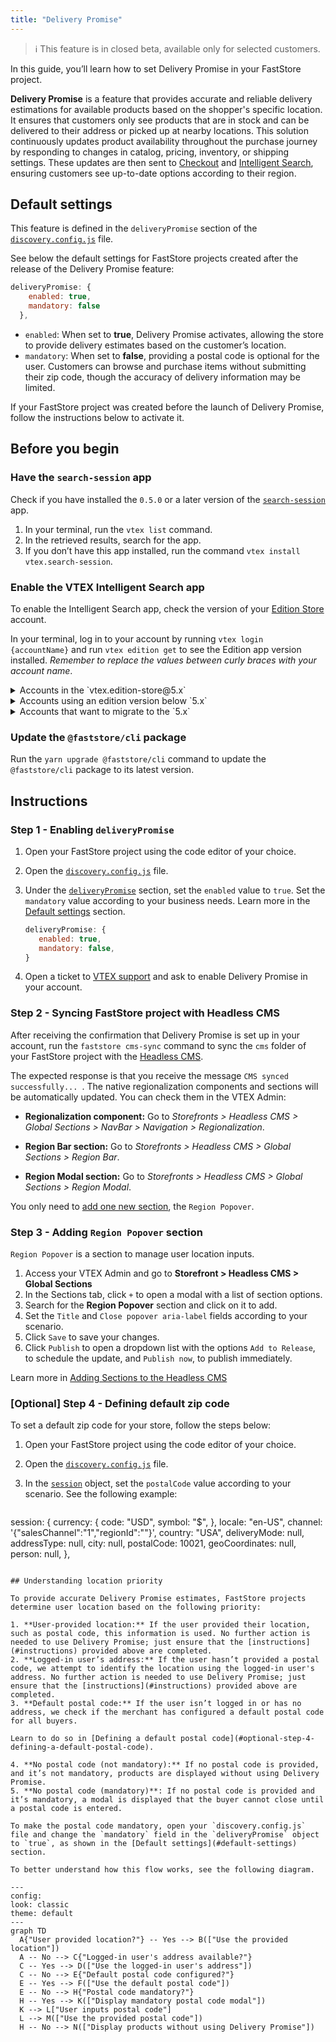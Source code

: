 ```yaml
---
title: "Delivery Promise"
---
```


>ℹ This feature is in closed beta, available only for selected customers.

In this guide, you’ll learn how to set Delivery Promise in your FastStore project.

**Delivery Promise** is a feature that provides accurate and reliable delivery estimations for available products based on the shopper's specific location. It ensures that customers only see products that are in stock and can be delivered to their address or picked up at nearby locations.
This solution continuously updates product availability throughout the purchase journey by responding to changes in catalog, pricing, inventory, or shipping settings. These updates are then sent to [Checkout](https://developers.vtex.com/docs/guides/checkout-overview) and [Intelligent Search](https://help.vtex.com/tracks/vtex-intelligent-search), ensuring customers see up-to-date options according to their region.

## Default settings

This feature is defined in the `deliveryPromise` section of the [`discovery.config.js`](https://developers.vtex.com/docs/guides/faststore/project-structure-config-options) file.

See below the default settings for FastStore projects created after the release of the Delivery Promise feature:

```js discovery.config.js
deliveryPromise: {
    enabled: true,
    mandatory: false
  },
```

- `enabled`: When set to **true**, Delivery Promise activates, allowing the store to provide delivery estimates based on the customer’s location.
- `mandatory`: When set to **false**, providing a postal code is optional for the user. Customers can browse and purchase items without submitting their zip code, though the accuracy of delivery information may be limited.

If your FastStore project was created before the launch of Delivery Promise, follow the instructions below to activate it.

## Before you begin

<Steps>

### Have the `search-session` app

Check if you have installed the `0.5.0` or a later version of the [`search-session`](https://developers.vtex.com/docs/apps/vtex.search-session) app.

1. In your terminal, run the `vtex list` command.
2. In the retrieved results, search for the app.
3. If you don’t have this app installed, run the command `vtex install vtex.search-session`.

### Enable the VTEX Intelligent Search app

To enable the Intelligent Search app, check the version of your [Edition Store](https://developers.vtex.com/docs/guides/vtex-io-documentation-edition-app) account.

In your terminal, log in to your account by running `vtex login {accountName}` and run `vtex edition get` to see the Edition app version installed. *Remember to replace the values between curly braces with your account name*.

<details>
<summary>Accounts in the `vtex.edition-store@5.x`</summary>

If your account is using the `vtex.edition-store@5.x` major, the VTEX Intelligent Search app is already included, and you need to integrate the app via VTEX Admin.

To integrate the VTEX Intelligent Search, access **Store Settings > Intelligent Search > Integrations** in the VTEX Admin, and click `START INTEGRATION`.

</details>

<details>
<summary>Accounts using an edition version below `5.x`</summary>

1. In the VTEX IO CLI, log in to your VTEX account by running `vtex login {accountName}`. *Remember to replace the value between brackets with your account name.*
2. If the VTEX Intelligent Search app is not installed in your account, run the following for Intelligent Search:

    ```bash
    vtex install vtex.search-resolver@1.x vtex.admin-search@1.x
    ```

After installing the app, integrate it by accessing **Store Settings > Intelligent Search > Integrations** in the VTEX Admin, and click `START INTEGRATION`.

</details>

<details>
<summary>Accounts that want to migrate to the `5.x`</summary>

If you are using a different major version and want to migrate, please [open a ticket with VTEX Support](https://help.vtex.com/en/support) and request the installation of the Edition app `vtex.edition-store@5.x`.

</details>

### Update the `@faststore/cli` package

Run the `yarn upgrade @faststore/cli` command to update the `@faststore/cli` package to its latest version.

</Steps>

## Instructions

### Step 1 - Enabling `deliveryPromise`

1. Open your FastStore project using the code editor of your choice.
2. Open the [`discovery.config.js`](https://developers.vtex.com/docs/guides/faststore/project-structure-config-options) file.
3. Under the [`deliveryPromise`](https://developers.vtex.com/docs/guides/faststore/project-structure-config-options#deliverypromise) section, set the `enabled` value to `true`. Set the `mandatory` value according to your business needs. Learn more in the [Default settings](#default-settings) section.

	```js discovery.config.js
	deliveryPromise: {
	   enabled: true,
  	   mandatory: false,
	}
	```

4. Open a ticket to [VTEX support](https://help.vtex.com/en/support) and ask to enable Delivery Promise in your account.

### Step 2 - Syncing FastStore project with Headless CMS

After receiving the confirmation that Delivery Promise is set up in your account, run the `faststore cms-sync` command to sync the `cms` folder of your FastStore project with the [Headless CMS](https://developers.vtex.com/docs/guides/faststore/headless-cms-overview).

The expected response is that you receive the message `CMS synced successfully... `. The native regionalization components and sections will be automatically updated. You can check them in the VTEX Admin:

- **Regionalization component:** Go to *Storefronts > Headless CMS > Global Sections > NavBar > Navigation > Regionalization*.

- **Region Bar section:** Go to *Storefronts > Headless CMS > Global Sections > Region Bar*.

- **Region Modal section:** Go to *Storefronts > Headless CMS > Global Sections > Region Modal*.

You only need to [add one new section](#adding-the-region-popover-section), the `Region Popover`.

### Step 3 - Adding `Region Popover` section

`Region Popover` is a section to manage user location inputs.

1. Access your VTEX Admin and go to **Storefront > Headless CMS > Global Sections**
2. In the Sections tab, click `+` to open a modal with a list of section options.
3. Search for the **Region Popover** section and click on it to add.
4. Set the `Title` and `Close popover aria-label` fields according to your scenario.
5. Click `Save` to save your changes.
6. Click `Publish` to open a dropdown list with the options `Add to Release`, to schedule the update, and `Publish now`, to publish immediately.

Learn more in [Adding Sections to the Headless CMS](https://developers.vtex.com/docs/guides/faststore/headless-cms-3-adding-content-types-and-sections#step-3-adding-sections-to-the-headless-cms)

### [Optional] Step 4 - Defining default zip code

To set a default zip code for your store, follow the steps below:

1. Open your FastStore project using the code editor of your choice.
2. Open the [`discovery.config.js`](https://developers.vtex.com/docs/guides/faststore/project-structure-config-options) file.
3. In the [`session`](https://developers.vtex.com/docs/guides/faststore/project-structure-config-options#session) object, set the `postalCode` value according to your scenario. See the following example:

	```js discovery.config.js mark=12
  session: {
    currency: {
      code: "USD",
      symbol: "$",
    },
    locale: "en-US",
    channel: '{"salesChannel":"1","regionId":""}',
    country: "USA",
    deliveryMode: null,
    addressType: null,
    city: null,
    postalCode: 10021,
    geoCoordinates: null,
    person: null,
  },
  ```

## Understanding location priority

To provide accurate Delivery Promise estimates, FastStore projects determine user location based on the following priority:

1. **User-provided location:** If the user provided their location, such as postal code, this information is used. No further action is needed to use Delivery Promise; just ensure that the [instructions](#instructions) provided above are completed.
2. **Logged-in user’s address:** If the user hasn’t provided a postal code, we attempt to identify the location using the logged-in user's address. No further action is needed to use Delivery Promise; just ensure that the [instructions](#instructions) provided above are completed.
3. **Default postal code:** If the user isn’t logged in or has no address, we check if the merchant has configured a default postal code for all buyers.

  Learn to do so in [Defining a default postal code](#optional-step-4-defining-a-default-postal-code).

4. **No postal code (not mandatory):** If no postal code is provided, and it’s not mandatory, products are displayed without using Delivery Promise.
5. **No postal code (mandatory)**: If no postal code is provided and it’s mandatory, a modal is displayed that the buyer cannot close until a postal code is entered. 
	
To make the postal code mandatory, open your `discovery.config.js` file and change the `mandatory` field in the `deliveryPromise` object to `true`, as shown in the [Default settings](#default-settings) section.

To better understand how this flow works, see the following diagram.

---
config:
  look: classic
  theme: default
---
graph TD
    A{"User provided location?"} -- Yes --> B(["Use the provided location"])
    A -- No --> C{"Logged-in user's address available?"}
    C -- Yes --> D(["Use the logged-in user's address"])
    C -- No --> E{"Default postal code configured?"}
    E -- Yes --> F(["Use the default postal code"])
    E -- No --> H{"Postal code mandatory?"}
    H -- Yes --> K(["Display mandatory postal code modal"])
    K --> L["User inputs postal code"]
    L --> M(["Use the provided postal code"])
    H -- No --> N(["Display products without using Delivery Promise"])
